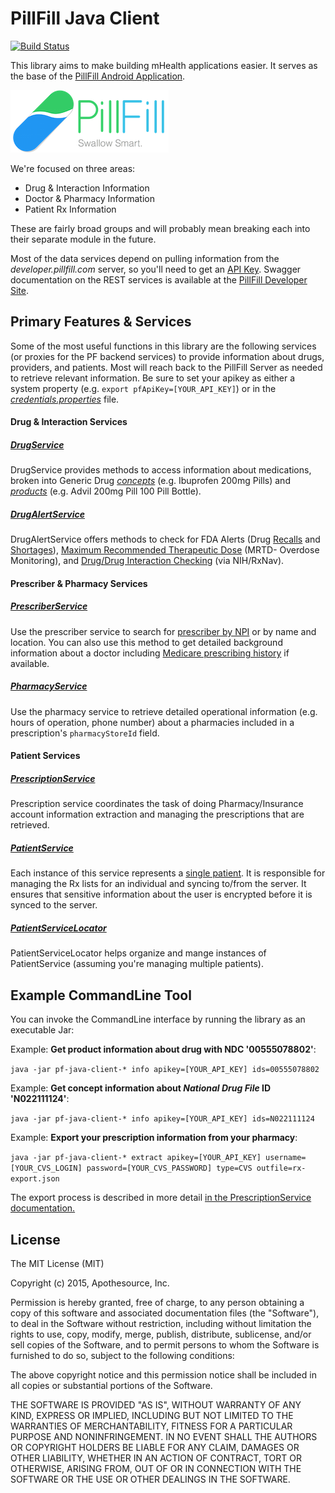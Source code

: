# PillFill Java Client
[![Build Status](https://travis-ci.org/rammic/pf-java-client.svg?branch=master)](https://travis-ci.org/rammic/pf-java-client)

This library aims to make building mHealth applications easier. It serves as the base of the <a href="https://play.google.com/store/apps/details?id=com.apothesource.pillfill.android">PillFill Android Application</a>.

![PillFill](logo.png)

We're focused on three areas:

* Drug & Interaction Information
* Doctor & Pharmacy Information
* Patient Rx Information

These are fairly broad groups and will probably mean breaking each into their separate module in the future.

Most of the data services depend on pulling information from the _developer.pillfill.com_ server, so you'll need to get an <a href="https://pillfill.3scale.net/">API Key</a>. 
Swagger documentation on the REST services is available at the <a href="https://developer.pillfill.com">PillFill Developer Site</a>.


Primary Features & Services
-------

Some of the most useful functions in this library are the following services (or proxies for the PF backend services) to provide information about drugs, providers, and patients. Most
will reach back to the PillFill Server as needed to retrieve relevant information. Be sure to set your apikey as either a system property (e.g. `export pfApiKey=[YOUR_API_KEY]`) or in
the _<a href="https://github.com/rammic/pf-java-client/blob/master/src/main/resources/credentials.properties">credentials.properties</a>_ file.

#### Drug & Interaction Services
##### <a href="https://github.com/rammic/pf-java-client/blob/master/src/main/java/com/apothesource/pillfill/service/drug/DrugService.java">DrugService</a>

DrugService provides methods to access information about medications, broken into Generic Drug
_<a href="https://github.com/rammic/pf-java-client/blob/master/src/main/java/com/apothesource/pillfill/datamodel/ndfrt/FullConcept.java">concepts</a>_
(e.g. Ibuprofen 200mg Pills) and _<a href="https://github.com/rammic/pf-java-client/blob/master/src/main/java/com/apothesource/pillfill/datamodel/spl/SplEntry.java">products</a>_
(e.g. Advil 200mg Pill 100 Pill Bottle).

##### <a href="https://github.com/rammic/pf-java-client/blob/master/src/main/java/com/apothesource/pillfill/service/drug/DrugService.java">DrugAlertService</a>

DrugAlertService offers methods to check for FDA Alerts (Drug <a href="http://www.fda.gov/Drugs/DrugSafety/DrugRecalls/default.htm">Recalls</a> and <a href="http://www.accessdata.fda.gov/scripts/drugshortages/default.cfm">Shortages</a>), <a href="http://www.epa.gov/ncct/dsstox/sdf_fdamdd.html">Maximum Recommended Therapeutic Dose</a> (MRTD- Overdose Monitoring), and
<a href="http://rxnav.nlm.nih.gov/InteractionAPIs.html">Drug/Drug Interaction Checking</a> (via NIH/RxNav).

#### Prescriber & Pharmacy Services
##### <a href="https://github.com/rammic/pf-java-client/blob/master/src/main/java/com/apothesource/pillfill/service/prescriber/PrescriberService.java">PrescriberService</a>

Use the prescriber service to search for <a href="https://nppes.cms.hhs.gov/NPPES/">prescriber by NPI</a> or by name and location. You can also
use this method to get detailed background information about a doctor including <a href="https://www.cms.gov/Medicare/Prescription-Drug-Coverage/PrescriptionDrugCovGenIn/PartDData.html">Medicare prescribing history</a> if available.

##### <a href="https://github.com/rammic/pf-java-client/blob/master/src/main/java/com/apothesource/pillfill/service/pharmacy/PharmacyService.java">PharmacyService</a>

Use the pharmacy service to retrieve detailed operational information (e.g. hours of operation, phone number) about a pharmacies included in a prescription's `pharmacyStoreId` field.

#### Patient Services
##### <a href="https://github.com/rammic/pf-java-client/blob/master/src/main/java/com/apothesource/pillfill/service/prescription/PrescriptionService.java">PrescriptionService</a>

Prescription service coordinates the task of doing Pharmacy/Insurance account information extraction and managing the prescriptions that are retrieved.

##### <a href="https://github.com/rammic/pf-java-client/blob/master/src/main/java/com/apothesource/pillfill/service/patient/PatientService.java">PatientService</a>

Each instance of this service represents a <a href="https://github.com/rammic/pf-java-client/blob/master/src/main/java/com/apothesource/pillfill/datamodel/PatientType.java">single patient</a>. It is responsible for managing the Rx lists for an individual
and syncing to/from the server. It ensures that sensitive information about the user is encrypted before it is synced to the server.


##### <a href="https://github.com/rammic/pf-java-client/blob/master/src/main/java/com/apothesource/pillfill/service/patient/PatientServiceLocator.java">PatientServiceLocator</a>

PatientServiceLocator helps organize and mange instances of PatientService (assuming you're managing multiple patients).


Example CommandLine Tool
-------

You can invoke the CommandLine interface by running the library as an executable Jar:

Example: **Get product information about drug with NDC '00555078802'**:

  `java -jar pf-java-client-* info apikey=[YOUR_API_KEY] ids=00555078802`

Example: **Get concept information about *National Drug File* ID 'N022111124'**:

  `java -jar pf-java-client-* info apikey=[YOUR_API_KEY] ids=N022111124`

Example: **Export your prescription information from your pharmacy**:

  `java -jar pf-java-client-* extract apikey=[YOUR_API_KEY] username=[YOUR_CVS_LOGIN] password=[YOUR_CVS_PASSWORD] type=CVS outfile=rx-export.json`

The export process is described in more detail <a href="https://github.com/rammic/pf-java-client/blob/master/src/main/java/com/apothesource/pillfill/service/prescription/PrescriptionService.java">in the PrescriptionService documentation.</a>


License
-------

The MIT License (MIT)

Copyright (c) 2015, Apothesource, Inc.

Permission is hereby granted, free of charge, to any person obtaining a copy of this software and associated documentation files (the "Software"), to deal in the Software without restriction, including without limitation the rights to use, copy, modify, merge, publish, distribute, sublicense, and/or sell copies of the Software, and to permit persons to whom the Software is furnished to do so, subject to the following conditions:

The above copyright notice and this permission notice shall be included in all copies or substantial portions of the Software.

THE SOFTWARE IS PROVIDED "AS IS", WITHOUT WARRANTY OF ANY KIND, EXPRESS OR IMPLIED, INCLUDING BUT NOT LIMITED TO THE WARRANTIES OF MERCHANTABILITY, FITNESS FOR A PARTICULAR PURPOSE AND NONINFRINGEMENT. IN NO EVENT SHALL THE AUTHORS OR COPYRIGHT HOLDERS BE LIABLE FOR ANY CLAIM, DAMAGES OR OTHER LIABILITY, WHETHER IN AN ACTION OF CONTRACT, TORT OR OTHERWISE, ARISING FROM, OUT OF OR IN CONNECTION WITH THE SOFTWARE OR THE USE OR OTHER DEALINGS IN THE SOFTWARE.
